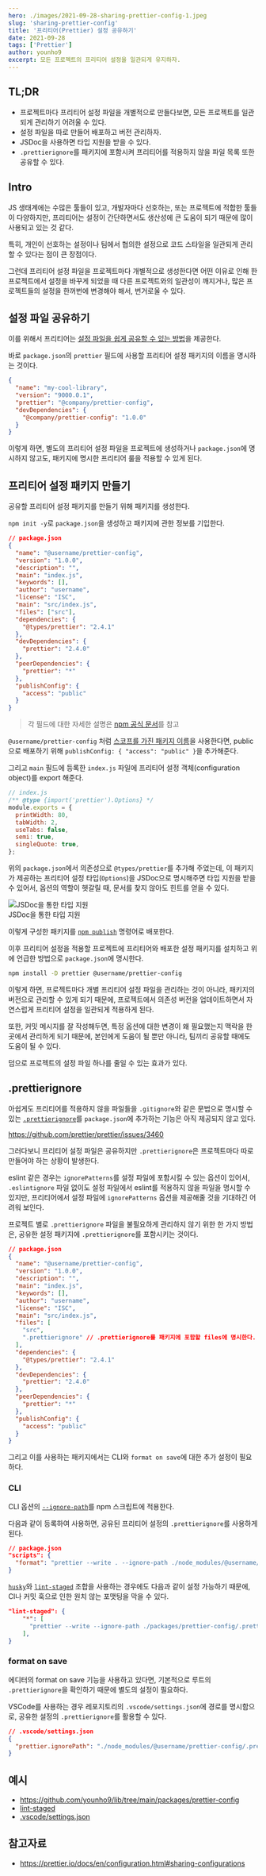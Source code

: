 ```yaml
---
hero: ./images/2021-09-28-sharing-prettier-config-1.jpeg
slug: 'sharing-prettier-config'
title: '프리티어(Prettier) 설정 공유하기'
date: 2021-09-28
tags: ['Prettier']
author: younho9
excerpt: 모든 프로젝트의 프리티어 설정을 일관되게 유지하자.
---
```


## TL;DR

- 프로젝트마다 프리티어 설정 파일을 개별적으로 만들다보면, 모든 프로젝트를 일관되게 관리하기 어려울 수 있다.
- 설정 파일을 따로 만들어 배포하고 버전 관리하자.
- JSDoc을 사용하면 타입 지원을 받을 수 있다.
- `.prettierignore`를 패키지에 포함시켜 프리티어를 적용하지 않을 파일 목록 또한 공유할 수 있다.

## Intro

JS 생태계에는 수많은 툴들이 있고, 개발자마다 선호하는, 또는 프로젝트에 적합한 툴들이 다양하지만, 프리티어는 설정이 간단하면서도 생산성에 큰 도움이 되기 때문에 많이 사용되고 있는 것 같다.

특히, 개인이 선호하는 설정이나 팀에서 협의한 설정으로 코드 스타일을 일관되게 관리할 수 있다는 점이 큰 장점이다.

그런데 프리티어 설정 파일을 프로젝트마다 개별적으로 생성한다면 어떤 이유로 인해 한 프로젝트에서 설정을 바꾸게 되었을 때 다른 프로젝트와의 일관성이 깨지거나, 많은 프로젝트들의 설정을 한꺼번에 변경해야 해서, 번거로울 수 있다.

## 설정 파일 공유하기

이를 위해서 프리티어는 [설정 파일을 쉽게 공유할 수 있는 방법](https://prettier.io/docs/en/configuration.html#sharing-configurations)을 제공한다.

바로 `package.json`의 `prettier` 필드에 사용할 프리티어 설정 패키지의 이름을 명시하는 것이다.

```json
{
  "name": "my-cool-library",
  "version": "9000.0.1",
  "prettier": "@company/prettier-config",
  "devDependencies": {
    "@company/prettier-config": "1.0.0"
  }
}
```

이렇게 하면, 별도의 프리티어 설정 파일을 프로젝트에 생성하거나 `package.json`에 명시하지 않고도, 패키지에 명시한 프리티어 룰을 적용할 수 있게 된다.

## 프리티어 설정 패키지 만들기

공유할 프리티어 설정 패키지를 만들기 위해 패키지를 생성한다.

`npm init -y`로 `package.json`을 생성하고 패키지에 관한 정보를 기입한다.

```json
// package.json
{
  "name": "@username/prettier-config",
  "version": "1.0.0",
  "description": "",
  "main": "index.js",
  "keywords": [],
  "author": "username",
  "license": "ISC",
  "main": "src/index.js",
  "files": ["src"],
  "dependencies": {
    "@types/prettier": "2.4.1"
  },
  "devDependencies": {
    "prettier": "2.4.0"
  },
  "peerDependencies": {
    "prettier": "*"
  },
  "publishConfig": {
    "access": "public"
  }
}
```

> 각 필드에 대한 자세한 설명은 [npm 공식 문서](https://docs.npmjs.com/cli/v7/configuring-npm/package-json)를 참고

`@username/prettier-config` 처럼 [스코프를 가진 패키지 이름](https://docs.npmjs.com/cli/v7/using-npm/scope)을 사용한다면, public으로 배포하기 위해 `publishConfig: { "access": "public" }`을 추가해준다.

그리고 `main` 필드에 등록한 `index.js` 파일에 프리티어 설정 객체(configuration object)를 export 해준다.

```js
// index.js
/** @type {import('prettier').Options} */
module.exports = {
  printWidth: 80,
  tabWidth: 2,
  useTabs: false,
  semi: true,
  singleQuote: true,
};
```

위의 `package.json`에서 의존성으로 `@types/prettier`를 추가해 주었는데, 이 패키지가 제공하는 프리티어 설정 타입(`Options`)을 JSDoc으로 명시해주면 타입 지원을 받을 수 있어서, 옵션의 역할이 헷갈릴 때, 문서를 찾지 않아도 힌트를 얻을 수 있다.

<div class="Image__Small">
  <img
    src="./images/2021-09-28-sharing-prettier-config-2.png"
    alt="JSDoc을 통한 타입 지원"
  />
  <figcaption>JSDoc을 통한 타입 지원</figcaption>
</div>

이렇게 구성한 패키지를 [`npm publish`](https://docs.npmjs.com/cli/v7/commands/npm-publish) 명령어로 배포한다.

이후 프리티어 설정을 적용할 프로젝트에 프리티어와 배포한 설정 패키지를 설치하고 위에 언급한 방법으로 `package.json`에 명시한다.

```bash
npm install -D prettier @username/prettier-config
```

이렇게 하면, 프로젝트마다 개별 프리티어 설정 파일을 관리하는 것이 아니라, 패키지의 버전으로 관리할 수 있게 되기 때문에, 프로젝트에서 의존성 버전을 업데이트하면서 자연스럽게 프리티어 설정을 일관되게 적용하게 된다.

또한, 커밋 메시지를 잘 작성해두면, 특정 옵션에 대한 변경이 왜 필요했는지 맥락을 한 곳에서 관리하게 되기 때문에, 본인에게 도움이 될 뿐만 아니라, 팀끼리 공유할 때에도 도움이 될 수 있다.

덤으로 프로젝트의 설정 파일 하나를 줄일 수 있는 효과가 있다.

## .prettierignore

아쉽게도 프리티어를 적용하지 않을 파일들을 `.gitignore`와 같은 문법으로 명시할 수 있는 [`.prettierignore`](https://prettier.io/docs/en/ignore.html#ignoring-files-prettierignore)를 `package.json`에 추가하는 기능은 아직 제공되지 않고 있다.

https://github.com/prettier/prettier/issues/3460

그러다보니 프리티어 설정 파일은 공유하지만 `.prettierignore`은 프로젝트마다 따로 만들어야 하는 상황이 발생한다.

eslint 같은 경우는 `ignorePatterns`를 설정 파일에 포함시킬 수 있는 옵션이 있어서, `.eslintignore` 파일 없이도 설정 파일에서 eslint를 적용하지 않을 파일을 명시할 수 있지만, 프리티어에서 설정 파일에 `ignorePatterns` 옵션을 제공해줄 것을 기대하긴 어려워 보인다.

프로젝트 별로 `.prettierignore` 파일을 불필요하게 관리하지 않기 위한 한 가지 방법은, 공유한 설정 패키지에 `.prettierignore`를 포함시키는 것이다.

```json
// package.json
{
  "name": "@username/prettier-config",
  "version": "1.0.0",
  "description": "",
  "main": "index.js",
  "keywords": [],
  "author": "username",
  "license": "ISC",
  "main": "src/index.js",
  "files": [
    "src",
    ".prettierignore" // .prettierignore를 패키지에 포함할 files에 명시한다.
  ],
  "dependencies": {
    "@types/prettier": "2.4.1"
  },
  "devDependencies": {
    "prettier": "2.4.0"
  },
  "peerDependencies": {
    "prettier": "*"
  },
  "publishConfig": {
    "access": "public"
  }
}
```

그리고 이를 사용하는 패키지에서는 CLI와 `format on save`에 대한 추가 설정이 필요하다.

### CLI

CLI 옵션의 [`--ignore-path`](https://prettier.io/docs/en/cli.html#--ignore-path)를 npm 스크립트에 적용한다.

다음과 같이 등록하여 사용하면, 공유된 프리티어 설정의 `.prettierignore`를 사용하게 된다.

```json
// package.json
"scripts": {
  "format": "prettier --write . --ignore-path ./node_modules/@username/prettier-config/.prettierignore"
}
```

[`husky`](https://github.com/typicode/husky)와 [`lint-staged`](https://github.com/okonet/lint-staged) 조합을 사용하는 경우에도 다음과 같이 설정 가능하기 때문에, CI나 커밋 훅으로 인한 원치 않는 포맷팅을 막을 수 있다.

```json
"lint-staged": {
    "*": [
      "prettier --write --ignore-path ./packages/prettier-config/.prettierignore"
    ],
}
```

### format on save

에디터의 format on save 기능을 사용하고 있다면, 기본적으로 루트의 `.prettierignore`을 확인하기 때문에 별도의 설정이 필요하다.

VSCode를 사용하는 경우 레포지토리의 `.vscode/settings.json`에 경로를 명시함으로, 공유한 설정의 `.prettierignore`를 활용할 수 있다.

```json
// .vscode/settings.json
{
  "prettier.ignorePath": "./node_modules/@username/prettier-config/.prettierignore"
}
```

## 예시

- https://github.com/younho9/lib/tree/main/packages/prettier-config
- [lint-staged](https://github.com/younho9/lib/blob/main/package.json#L42)
- [.vscode/settings.json](https://github.com/younho9/lib/blob/main/.vscode/settings.json#L8)

## 참고자료

- https://prettier.io/docs/en/configuration.html#sharing-configurations
